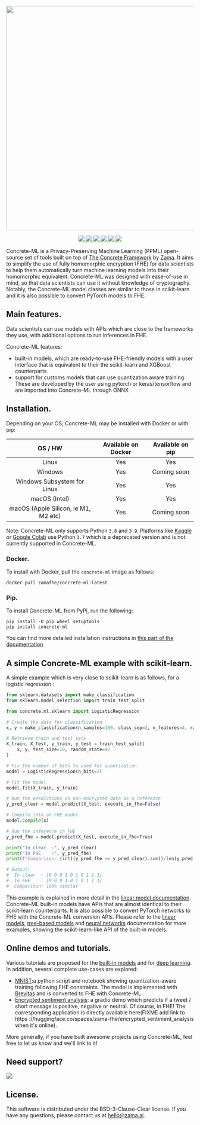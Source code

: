 <p align="center">
<!-- product name logo -->
  <img width=600 src="https://user-images.githubusercontent.com/5758427/188829741-8503b6c3-98ca-4285-9955-455508f50863.png">
</p>
<p align="center">
<!-- Version badge using shields.io -->
  <a href="https://github.com/zama-ai/concrete-ml/releases">
    <img src="https://img.shields.io/github/v/release/zama-ai/concrete-ml?style=flat-square">
  </a>
<!-- Link to docs badge using shields.io -->
  <a href="https://docs.zama.ai/concrete-ml">
    <img src="https://img.shields.io/badge/read-documentation-yellow?style=flat-square">
  </a>
<!-- Link to tutorials badge using shields.io -->
  <a href="https://github.com/zama-ai/concrete-ml/tree/release/0.3.x/docs/advanced_examples">
    <img src="https://img.shields.io/badge/tutorials-and%20demos-orange?style=flat-square">
  </a>
<!-- Community forum badge using shields.io -->
  <a href="https://community.zama.ai/c/concrete-ml">
    <img src="https://img.shields.io/badge/community%20forum-online-brightgreen?style=flat-square">
  </a>
<!-- Open source badge using shields.io -->
  <a href="https://docs.zama.ai/concrete-ml/developer-guide/contributing">
    <img src="https://img.shields.io/badge/we're%20open%20source-contributing.md-blue?style=flat-square">
  </a>
<!-- Follow on twitter badge using shields.io -->
  <a href="https://twitter.com/zama_fhe">
    <img src="https://img.shields.io/twitter/follow/zama_fhe?color=blue&style=flat-square">
  </a>
</p>

Concrete-ML is a Privacy-Preserving Machine Learning (PPML) open-source set of tools built on top of [The Concrete Framework](https://github.com/zama-ai/concrete) by [Zama](https://github.com/zama-ai). It aims to simplify the use of fully homomorphic encryption (FHE) for data scientists to help them automatically turn machine learning models into their homomorphic equivalent. Concrete-ML was designed with ease-of-use in mind, so that data scientists can use it without knowledge of cryptography. Notably, the Concrete-ML model classes are similar to those in scikit-learn and it is also possible to convert PyTorch models to FHE.

## Main features.

Data scientists can use models with APIs which are close to the frameworks they use, with additional options to run inferences in FHE.

Concrete-ML features:

- built-in models, which are ready-to-use FHE-friendly models with a user interface that is equivalent to their the scikit-learn and XGBoost counterparts
- support for customs models that can use quantization aware training. These are developed by the user using pytorch or keras/tensorflow and are imported into Concrete-ML through ONNX

## Installation.

Depending on your OS, Concrete-ML may be installed with Docker or with pip:

|               OS / HW                | Available on Docker | Available on pip |
| :----------------------------------: | :-----------------: | :--------------: |
|                Linux                 |         Yes         |       Yes        |
|               Windows                |         Yes         |   Coming soon    |
|     Windows Subsystem for Linux      |         Yes         |       Yes        |
|            macOS (Intel)             |         Yes         |       Yes        |
| macOS (Apple Silicon, ie M1, M2 etc) |         Yes         |   Coming soon    |

Note: Concrete-ML only supports Python `3.8` and `3.9`. Platforms like [Kaggle](https://www.kaggle.com) or [Google Colab](https://colab.research.google.com) use Python `3.7` which is a deprecated version and is not currently supported in Concrete-ML.

### Docker.

To install with Docker, pull the `concrete-ml` image as follows:

`docker pull zamafhe/concrete-ml:latest`

### Pip.

To install Concrete-ML from PyPi, run the following:

```
pip install -U pip wheel setuptools
pip install concrete-ml
```

You can find more detailed installation instructions in [this part of the documentation](docs/getting-started/pip_installing.md)

## A simple Concrete-ML example with scikit-learn.

A simple example which is very close to scikit-learn is as follows, for a logistic regression :

```python
from sklearn.datasets import make_classification
from sklearn.model_selection import train_test_split

from concrete.ml.sklearn import LogisticRegression

# Create the data for classification
x, y = make_classification(n_samples=100, class_sep=2, n_features=4, random_state=42)

# Retrieve train and test sets
X_train, X_test, y_train, y_test = train_test_split(
    x, y, test_size=10, random_state=42
)

# Fix the number of bits to used for quantization 
model = LogisticRegression(n_bits=2)

# Fit the model
model.fit(X_train, y_train)

# Run the predictions on non-encrypted data as a reference
y_pred_clear = model.predict(X_test, execute_in_fhe=False)

# Compile into an FHE model
model.compile(x)

# Run the inference in FHE
y_pred_fhe = model.predict(X_test, execute_in_fhe=True)

print("In clear  :", y_pred_clear)
print("In FHE    :", y_pred_fhe)
print(f"Comparison: {int((y_pred_fhe == y_pred_clear).sum()/len(y_pred_fhe)*100)}% similar")

# Output:
#  In clear  : [0 0 0 1 0 1 0 1 1 1]
#  In FHE    : [0 0 0 1 0 1 0 1 1 1]
#  Comparison: 100% similar
```

This example is explained in more detail in the [linear model documentation](docs/built-in-models/linear.md). Concrete-ML built-in models
have APIs that are almost identical to their scikit-learn counterparts. It is also possible to convert PyTorch networks to FHE with the Concrete-ML conversion APIs. Please refer to the [linear models](docs/built-in-models/linear.md), [tree-based models](docs/built-in-models/tree.md) and [neural networks](docs/built-in-models/neural-networks.md) documentation for more examples, showing the scikit-learn-like API of the built-in
models.

## Online demos and tutorials.

Various tutorials are proposed for the [built-in models](docs/built-in-models/ml_examples.md) and for [deep learning](docs/deep-learning/examples.md). In addition, several complete use-cases are explored:

- [MNIST](use_case_examples/mnist):a python script and notebook showing quantization-aware training following FHE constraints. The model is implemented with [Brevitas](https://github.com/Xilinx/brevitas) and is converted to FHE with Concrete-ML.
- [Encrypted sentiment analysis](use_case_examples/encrypted_sentiment_analysis): a gradio demo which predicts if a tweet / short message is positive, negative or neutral. Of course, in FHE! The corresponding application is directly available here(FIXME add link to https ://huggingface.co/spaces/zama-fhe/encrypted_sentiment_analysis when it's online).

More generally, if you have built awesome projects using Concrete-ML, feel free to let us know and we'll link to it!

## Need support?

<a target="_blank" href="https://community.zama.ai">
  <img src="https://user-images.githubusercontent.com/5758427/191792238-b132e413-05f9-4fee-bee3-1371f3d81c28.png">
</a>

## License.

This software is distributed under the BSD-3-Clause-Clear license. If you have any questions, please contact us at hello@zama.ai.
